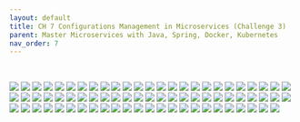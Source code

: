 ```yaml
---
layout: default
title: CH 7 Configurations Management in Microservices (Challenge 3)
parent: Master Microservices with Java, Spring, Docker, Kubernetes
nav_order: 7
---
```


<br>

![](/images/Master+Microservices+with+Spring,+Docker,+Kubernetes-page-041.jpg)
![](/images/Master+Microservices+with+Spring,+Docker,+Kubernetes-page-042.jpg)
![](/images/Master+Microservices+with+Spring,+Docker,+Kubernetes-page-043.jpg)
![](/images/Master+Microservices+with+Spring,+Docker,+Kubernetes-page-044.jpg)
![](/images/Master+Microservices+with+Spring,+Docker,+Kubernetes-page-045.jpg)
![](/images/Master+Microservices+with+Spring,+Docker,+Kubernetes-page-046.jpg)
![](/images/Master+Microservices+with+Spring,+Docker,+Kubernetes-page-047.jpg)
![](/images/Master+Microservices+with+Spring,+Docker,+Kubernetes-page-048.jpg)
![](/images/Master+Microservices+with+Spring,+Docker,+Kubernetes-page-049.jpg)
![](/images/Master+Microservices+with+Spring,+Docker,+Kubernetes-page-050.jpg)
![](/images/Master+Microservices+with+Spring,+Docker,+Kubernetes-page-051.jpg)
![](/images/Master+Microservices+with+Spring,+Docker,+Kubernetes-page-052.jpg)
![](/images/Master+Microservices+with+Spring,+Docker,+Kubernetes-page-053.jpg)
![](/images/Master+Microservices+with+Spring,+Docker,+Kubernetes-page-054.jpg)
![](/images/Master+Microservices+with+Spring,+Docker,+Kubernetes-page-055.jpg)
![](/images/Master+Microservices+with+Spring,+Docker,+Kubernetes-page-056.jpg)
![](/images/Master+Microservices+with+Spring,+Docker,+Kubernetes-page-057.jpg)
![](/images/Master+Microservices+with+Spring,+Docker,+Kubernetes-page-058.jpg)
![](/images/Master+Microservices+with+Spring,+Docker,+Kubernetes-page-059.jpg)
![](/images/Master+Microservices+with+Spring,+Docker,+Kubernetes-page-060.jpg)
![](/images/Master+Microservices+with+Spring,+Docker,+Kubernetes-page-061.jpg)
![](/images/Master+Microservices+with+Spring,+Docker,+Kubernetes-page-062.jpg)
![](/images/Master+Microservices+with+Spring,+Docker,+Kubernetes-page-063.jpg)
![](/images/Master+Microservices+with+Spring,+Docker,+Kubernetes-page-064.jpg)
![](/images/Master+Microservices+with+Spring,+Docker,+Kubernetes-page-065.jpg)
![](/images/Master+Microservices+with+Spring,+Docker,+Kubernetes-page-066.jpg)
![](/images/Master+Microservices+with+Spring,+Docker,+Kubernetes-page-067.jpg)
![](/images/Master+Microservices+with+Spring,+Docker,+Kubernetes-page-068.jpg)
![](/images/Master+Microservices+with+Spring,+Docker,+Kubernetes-page-069.jpg)
![](/images/Master+Microservices+with+Spring,+Docker,+Kubernetes-page-070.jpg)
![](/images/Master+Microservices+with+Spring,+Docker,+Kubernetes-page-071.jpg)
![](/images/Master+Microservices+with+Spring,+Docker,+Kubernetes-page-072.jpg)
![](/images/Master+Microservices+with+Spring,+Docker,+Kubernetes-page-073.jpg)
![](/images/Master+Microservices+with+Spring,+Docker,+Kubernetes-page-074.jpg)
![](/images/Master+Microservices+with+Spring,+Docker,+Kubernetes-page-075.jpg)
![](/images/Master+Microservices+with+Spring,+Docker,+Kubernetes-page-076.jpg)
![](/images/Master+Microservices+with+Spring,+Docker,+Kubernetes-page-077.jpg)
![](/images/Master+Microservices+with+Spring,+Docker,+Kubernetes-page-078.jpg)
![](/images/Master+Microservices+with+Spring,+Docker,+Kubernetes-page-079.jpg)
![](/images/Master+Microservices+with+Spring,+Docker,+Kubernetes-page-080.jpg)
![](/images/Master+Microservices+with+Spring,+Docker,+Kubernetes-page-081.jpg)
![](/images/Master+Microservices+with+Spring,+Docker,+Kubernetes-page-082.jpg)
![](/images/Master+Microservices+with+Spring,+Docker,+Kubernetes-page-083.jpg)
![](/images/Master+Microservices+with+Spring,+Docker,+Kubernetes-page-084.jpg)
![](/images/Master+Microservices+with+Spring,+Docker,+Kubernetes-page-085.jpg)
![](/images/Master+Microservices+with+Spring,+Docker,+Kubernetes-page-086.jpg)
![](/images/Master+Microservices+with+Spring,+Docker,+Kubernetes-page-087.jpg)
![](/images/Master+Microservices+with+Spring,+Docker,+Kubernetes-page-088.jpg)
![](/images/Master+Microservices+with+Spring,+Docker,+Kubernetes-page-089.jpg)
![](/images/Master+Microservices+with+Spring,+Docker,+Kubernetes-page-090.jpg)
![](/images/Master+Microservices+with+Spring,+Docker,+Kubernetes-page-091.jpg)
![](/images/Master+Microservices+with+Spring,+Docker,+Kubernetes-page-092.jpg)
![](/images/Master+Microservices+with+Spring,+Docker,+Kubernetes-page-093.jpg)
![](/images/Master+Microservices+with+Spring,+Docker,+Kubernetes-page-094.jpg)
![](/images/Master+Microservices+with+Spring,+Docker,+Kubernetes-page-095.jpg)
![](/images/Master+Microservices+with+Spring,+Docker,+Kubernetes-page-096.jpg)
![](/images/Master+Microservices+with+Spring,+Docker,+Kubernetes-page-097.jpg)
![](/images/Master+Microservices+with+Spring,+Docker,+Kubernetes-page-098.jpg)
![](/images/Master+Microservices+with+Spring,+Docker,+Kubernetes-page-099.jpg)
![](/images/Master+Microservices+with+Spring,+Docker,+Kubernetes-page-100.jpg)
![](/images/Master+Microservices+with+Spring,+Docker,+Kubernetes-page-101.jpg)
![](/images/Master+Microservices+with+Spring,+Docker,+Kubernetes-page-102.jpg)
![](/images/Master+Microservices+with+Spring,+Docker,+Kubernetes-page-103.jpg)
![](/images/Master+Microservices+with+Spring,+Docker,+Kubernetes-page-104.jpg)
![](/images/Master+Microservices+with+Spring,+Docker,+Kubernetes-page-105.jpg)
![](/images/Master+Microservices+with+Spring,+Docker,+Kubernetes-page-106.jpg)
![](/images/Master+Microservices+with+Spring,+Docker,+Kubernetes-page-107.jpg)
![](/images/Master+Microservices+with+Spring,+Docker,+Kubernetes-page-108.jpg)
![](/images/Master+Microservices+with+Spring,+Docker,+Kubernetes-page-109.jpg)
![](/images/Master+Microservices+with+Spring,+Docker,+Kubernetes-page-110.jpg)
![](/images/Master+Microservices+with+Spring,+Docker,+Kubernetes-page-111.jpg)
![](/images/Master+Microservices+with+Spring,+Docker,+Kubernetes-page-112.jpg)
![](/images/Master+Microservices+with+Spring,+Docker,+Kubernetes-page-113.jpg)
![](/images/Master+Microservices+with+Spring,+Docker,+Kubernetes-page-114.jpg)
